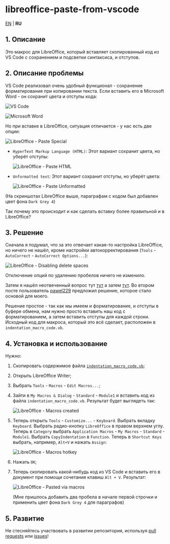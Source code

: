 # libreoffice-paste-from-vscode

[EN](README.md) | **RU**

## 1. Описание

Это макрос для LibreOffice, который вставляет скопированный код из VS Code с сохранением и подсветки синтаксиса, и отступов.

## 2. Описание проблемы

VS Code реализовал очень удобный функционал - сохранение форматирования при копировании текста.
Если вставить его в Microsoft Word - он сохранит цвета и отступы кода:

![VS Code](./.readme_images/vscode.png)

![Microsoft Word](./.readme_images/msword.png)

Но при вставке в LibreOffice, ситуация отличается - у нас есть две опции:

![LibreOffice - Paste Special](./.readme_images/libreoffice_paste_special.png)

- `HyperText Markup Language (HTML)`: Этот вариант сохранит цвета, но уберёт отступы:

    ![LibreOffice - Paste HTML](./.readme_images/libreoffice_paste_html.png)

- `Unformatted text`: Этот вариант сохранит отступы, но уберёт цвета:

    ![LibreOffice - Paste Unformatted](./.readme_images/libreoffice_paste_unformatted.png)

(На скриншотах LibreOffice выше, параграфам с кодом был добавлен цвет фона `Dark Grey 4`)

Так почему это происходит и как сделать вставку более правильной и в LibreOffice?

## 3. Решение

Сначала я подумал, что за это отвечает какая-то настройка LibreOffice, но ничего не нашёл, кроме настройки автокорректирования (`Tools` - `AutoCorrect` - `AutoCorrect Options...`):

![LibreOffice - Disabling delete spaces](./.readme_images/libreoffice_paste_disabling_delete_spaces.png)

Отключение опций по удалению пробелов ничего не изменило.

Затем я нашёл неотвеченный вопрос тут [тут](https://ask.libreoffice.org/t/how-can-i-keep-spaces-in-pasted-source-code-text-with-syntax-highlighting/59219/8) а затем [тут](https://ask.libreoffice.org/t/indentation-is-gone-when-pasting-from-vscode/54793/9). Во втором посте пользователь [pawel229](https://ask.libreoffice.org/u/pawel229) предложил решение, которое стало основой для моего.

Решение простое - так как мы имеем и форматирование, и отступы в буфере обмена, нам нужно просто вставить наш код с форматированием, а затем вставить отступы для каждой строки. Исходный код для макроса, который это всё сделает, расположен в `indentation_macro_code.vb`.

## 4. Установка и использование

Нужно:

1. Скопировать содержимое файла [`indentation_macro_code.vb`](https://raw.githubusercontent.com/Nikolai2038/libreoffice-paste-from-vscode/refs/heads/main/indentation_macro_code.vb);
2. Открыть LibreOffice Writer;
3. Выбрать `Tools` - `Macros` - `Edit Macros...`;
4. Зайти в `My Macros & Dialog` - `Standard` - `Module1` и вставить код из файла `indentation_macro_code.vb`. Результат будет выглядеть так:

    ![LibreOffice - Macros created](./.readme_images/libreoffice_macros_created.png)

5. Теперь открыть `Tools` - `Customize...` - `Keyboard`. Выбрать вкладку `Keyboard`. Выбрать радио-кнопку `LibreOffice` в правом верхнем углу. Теперь в `Category` выбрать `Application Macros` - `My Macros` - `Standard` - `Module1`. Выбрать `CopyIndentation` в `Function`. Теперь в `Shortcut Keys` выбрать, например, `Alt+V` и нажать `Assign`:

    ![LibreOffice - Macros hotkey](./.readme_images/libreoffice_macros_hotkey.png)

6. Нажать `OK`;
7. Теперь скопировать какой-нибудь код из VS Code и вставить его в документ при помощи сочетания клавиш `Alt + V`. Результат:

    ![LibreOffice - Pasted via macros](./.readme_images/libreoffice_paste_via_macros.png)

    (Мне пришлось добавить два пробела в начале первой строчки и применить цвет фона `Dark Grey 4` для параграфов)

## 5. Развитие

Не стесняйтесь участвовать в развитии репозитория, используя [pull requests](https://github.com/Nikolai2038/libreoffice-paste-from-vscode/pulls) или [issues](https://github.com/Nikolai2038/libreoffice-paste-from-vscode/issues)!

